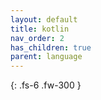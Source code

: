 ```yaml
---
layout: default
title: kotlin
nav_order: 2
has_children: true
parent: language
---
```


{: .fs-6 .fw-300 }
